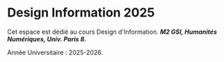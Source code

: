  # Design Information 2025

 Cet espace est dédié au cours Design d'Information.
 ***M2 GSI, Humanités Numériques, Univ. Paris 8.***

 Année Universitaire : 2025-2026.
